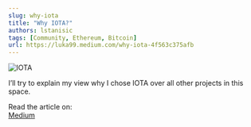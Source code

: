 ```yaml
---
slug: why-iota
title: "Why IOTA?"
authors: lstanisic
tags: [Community, Ethereum, Bitcoin]
url: https://luka99.medium.com/why-iota-4f563c375afb
---
```


![IOTA](https://miro.medium.com/max/1400/1*WWI0yj4CW3ynmBS168N8vg.png)

I’ll try to explain my view why I chose IOTA over all other projects in this space.

Read the article on:  
[Medium](https://luka99.medium.com/why-iota-4f563c375afb)
